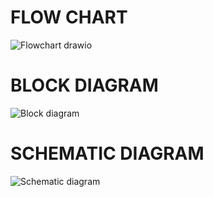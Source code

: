 # FLOW CHART
![Flowchart drawio](https://user-images.githubusercontent.com/102133904/164712545-70e0f140-66ca-4773-bb12-f66bc0cd482e.png)

# BLOCK DIAGRAM
![Block diagram](https://user-images.githubusercontent.com/102133904/164713430-d8ad90d7-eaa4-4d30-b636-cd95b16ee4f2.png)

# SCHEMATIC DIAGRAM
![Schematic diagram](https://user-images.githubusercontent.com/102133904/164713948-23f66ae4-84d0-4b48-a221-6107a1feebca.png)
